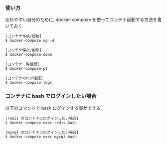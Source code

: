 ### 使い方  
忘れやすい自分のために, docker-compose を使ってコンテナ起動する方法を書いておく  

```
[コンテナ作成/起動]
$ docker-compose up -d

[コンテナ停止/削除]
$ docker-compose down

[コンテナ一覧確認]
$ docker-compose ps

[コンテナのログ確認]
$ docker-compose logs
```

### コンテナに bash でログインしたい場合  
以下のコマンドで bash ログインする事ができる  

```
[redis のコンテナにログインしたい場合]
$ docker-compose exec redis bash

[mysql のコンテナにログインしたい場合]
$ docker-compose exec mysql bash
```
